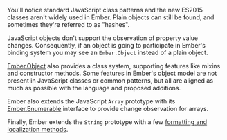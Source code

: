 You'll notice standard JavaScript class patterns and the new ES2015
classes aren't widely used in Ember. Plain objects can still be found,
and sometimes they're referred to as "hashes".

JavaScript objects don't support the observation of property value changes.
Consequently, if an object is going to participate in Ember's binding
system you may see an `Ember.Object` instead of a plain object.

[Ember.Object](https://api.emberjs.com/ember/3.0/modules/@ember%2Fobject) also provides a class system, supporting features like mixins
and constructor methods. Some features in Ember's object model are not present in
JavaScript classes or common patterns, but all are aligned as much as possible
with the language and proposed additions.

Ember also extends the JavaScript `Array` prototype with its
[Ember.Enumerable](https://api.emberjs.com/classes/Ember.Enumerable.html) interface to provide change observation for arrays.

Finally, Ember extends the `String` prototype with a few [formatting and
localization methods](https://api.emberjs.com/ember/3.0/classes/String).
